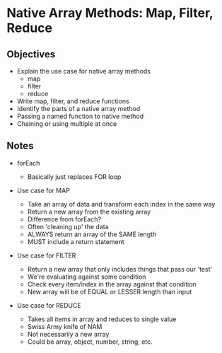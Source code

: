 # Native Array Methods: Map, Filter, Reduce

## Objectives

* Explain the use case for native array methods
  - map
  - filter
  - reduce
* Write map, filter, and reduce functions
* Identify the parts of a native array method
* Passing a named function to native method
* Chaining or using multiple at once

## Notes

- forEach
  - Basically just replaces FOR loop
  
- Use case for MAP
  - Take an array of data and transform each index in the same way
  - Return a new array from the existing array
  - Difference from forEach?
  - Often 'cleaning up' the data
  - ALWAYS return an array of the SAME length
  - MUST include a return statement

- Use case for FILTER
  - Return a new array that only includes things that pass our 'test'
  - We're evaluating against some condition
  - Check every item/index in the array against that condition
  - New array will be of EQUAL or LESSER length than input

- Use case for REDUCE
  - Takes all items in array and reduces to single value
  - Swiss Army knife of NAM
  - Not necessarily a new array
  - Could be array, object, number, string, etc.
